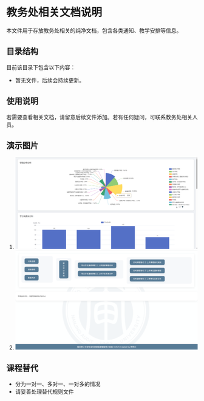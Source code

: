 # 教务处相关文档说明

本文件用于存放教务处相关的纯净文档，包含各类通知、教学安排等信息。

## 目录结构
目前该目录下包含以下内容：
- 暂无文件，后续会持续更新。

## 使用说明
若需要查看相关文档，请留意后续文件添加。若有任何疑问，可联系教务处相关人员。

## 演示图片
1. ![image-20250523001902631](README.assets/image-20250523001902631.png)
1. ![image-20250527162800708](README.assets/image-20250527162800708.png)

## 课程替代
- 分为一对一、多对一、一对多的情况
- 请妥善处理替代规则文件